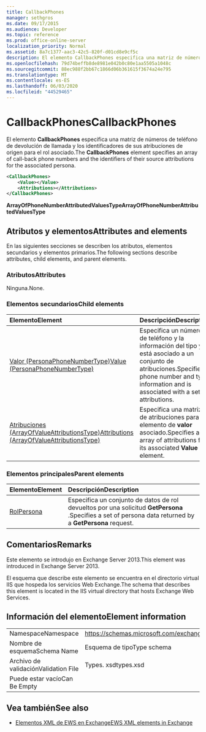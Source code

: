 ```yaml
---
title: CallbackPhones
manager: sethgros
ms.date: 09/17/2015
ms.audience: Developer
ms.topic: reference
ms.prod: office-online-server
localization_priority: Normal
ms.assetid: 8a7c1377-aac3-42c5-820f-d01cd8e9cf5c
description: El elemento CallbackPhones especifica una matriz de números de teléfono de devolución de llamada y los identificadores de sus atribuciones de origen para el rol asociado.
ms.openlocfilehash: 79d74beffb8de8981e042b0c80e1aa5505a1048c
ms.sourcegitcommit: 88ec988f2bb67c1866d06b361615f3674a24e795
ms.translationtype: MT
ms.contentlocale: es-ES
ms.lasthandoff: 06/03/2020
ms.locfileid: "44529465"
---
```

# <a name="callbackphones"></a><span data-ttu-id="9e4cc-103">CallbackPhones</span><span class="sxs-lookup"><span data-stu-id="9e4cc-103">CallbackPhones</span></span>

<span data-ttu-id="9e4cc-104">El elemento **CallbackPhones** especifica una matriz de números de teléfono de devolución de llamada y los identificadores de sus atribuciones de origen para el rol asociado.</span><span class="sxs-lookup"><span data-stu-id="9e4cc-104">The **CallbackPhones** element specifies an array of call-back phone numbers and the identifiers of their source attributions for the associated persona.</span></span> 
  
```XML
<CallbackPhones>
    <Value></Value>
    <Attributions></Attributions>
</CallbackPhones>
```

 <span data-ttu-id="9e4cc-105">**ArrayOfPhoneNumberAttributedValuesType**</span><span class="sxs-lookup"><span data-stu-id="9e4cc-105">**ArrayOfPhoneNumberAttributedValuesType**</span></span>
## <a name="attributes-and-elements"></a><span data-ttu-id="9e4cc-106">Atributos y elementos</span><span class="sxs-lookup"><span data-stu-id="9e4cc-106">Attributes and elements</span></span>

<span data-ttu-id="9e4cc-107">En las siguientes secciones se describen los atributos, elementos secundarios y elementos primarios.</span><span class="sxs-lookup"><span data-stu-id="9e4cc-107">The following sections describe attributes, child elements, and parent elements.</span></span>
  
### <a name="attributes"></a><span data-ttu-id="9e4cc-108">Atributos</span><span class="sxs-lookup"><span data-stu-id="9e4cc-108">Attributes</span></span>

<span data-ttu-id="9e4cc-109">Ninguna.</span><span class="sxs-lookup"><span data-stu-id="9e4cc-109">None.</span></span>
  
### <a name="child-elements"></a><span data-ttu-id="9e4cc-110">Elementos secundarios</span><span class="sxs-lookup"><span data-stu-id="9e4cc-110">Child elements</span></span>

|<span data-ttu-id="9e4cc-111">**Elemento**</span><span class="sxs-lookup"><span data-stu-id="9e4cc-111">**Element**</span></span>|<span data-ttu-id="9e4cc-112">**Descripción**</span><span class="sxs-lookup"><span data-stu-id="9e4cc-112">**Description**</span></span>|
|:-----|:-----|
|[<span data-ttu-id="9e4cc-113">Valor (PersonaPhoneNumberType)</span><span class="sxs-lookup"><span data-stu-id="9e4cc-113">Value (PersonaPhoneNumberType)</span></span>](value-personaphonenumbertype.md) <br/> |<span data-ttu-id="9e4cc-114">Especifica un número de teléfono y la información del tipo y está asociado a un conjunto de atribuciones.</span><span class="sxs-lookup"><span data-stu-id="9e4cc-114">Specifies a phone number and type information and is associated with a set of attributions.</span></span>  <br/> |
|[<span data-ttu-id="9e4cc-115">Atribuciones (ArrayOfValueAttributionsType)</span><span class="sxs-lookup"><span data-stu-id="9e4cc-115">Attributions (ArrayOfValueAttributionsType)</span></span>](attributions-arrayofvalueattributionstype.md) <br/> |<span data-ttu-id="9e4cc-116">Especifica una matriz de atribuciones para su elemento de **valor** asociado.</span><span class="sxs-lookup"><span data-stu-id="9e4cc-116">Specifies an array of attributions for its associated **Value** element.</span></span>  <br/> |
   
### <a name="parent-elements"></a><span data-ttu-id="9e4cc-117">Elementos principales</span><span class="sxs-lookup"><span data-stu-id="9e4cc-117">Parent elements</span></span>

|<span data-ttu-id="9e4cc-118">**Elemento**</span><span class="sxs-lookup"><span data-stu-id="9e4cc-118">**Element**</span></span>|<span data-ttu-id="9e4cc-119">**Descripción**</span><span class="sxs-lookup"><span data-stu-id="9e4cc-119">**Description**</span></span>|
|:-----|:-----|
|[<span data-ttu-id="9e4cc-120">Rol</span><span class="sxs-lookup"><span data-stu-id="9e4cc-120">Persona</span></span>](persona.md) <br/> |<span data-ttu-id="9e4cc-121">Especifica un conjunto de datos de rol devueltos por una solicitud **GetPersona** .</span><span class="sxs-lookup"><span data-stu-id="9e4cc-121">Specifies a set of persona data returned by a **GetPersona** request.</span></span>  <br/> |
   
## <a name="remarks"></a><span data-ttu-id="9e4cc-122">Comentarios</span><span class="sxs-lookup"><span data-stu-id="9e4cc-122">Remarks</span></span>

<span data-ttu-id="9e4cc-123">Este elemento se introdujo en Exchange Server 2013.</span><span class="sxs-lookup"><span data-stu-id="9e4cc-123">This element was introduced in Exchange Server 2013.</span></span>
  
<span data-ttu-id="9e4cc-124">El esquema que describe este elemento se encuentra en el directorio virtual IIS que hospeda los servicios Web Exchange.</span><span class="sxs-lookup"><span data-stu-id="9e4cc-124">The schema that describes this element is located in the IIS virtual directory that hosts Exchange Web Services.</span></span>
  
## <a name="element-information"></a><span data-ttu-id="9e4cc-125">Información del elemento</span><span class="sxs-lookup"><span data-stu-id="9e4cc-125">Element information</span></span>

|||
|:-----|:-----|
|<span data-ttu-id="9e4cc-126">Namespace</span><span class="sxs-lookup"><span data-stu-id="9e4cc-126">Namespace</span></span>  <br/> |https://schemas.microsoft.com/exchange/services/2006/types  <br/> |
|<span data-ttu-id="9e4cc-127">Nombre de esquema</span><span class="sxs-lookup"><span data-stu-id="9e4cc-127">Schema Name</span></span>  <br/> |<span data-ttu-id="9e4cc-128">Esquema de tipo</span><span class="sxs-lookup"><span data-stu-id="9e4cc-128">Type schema</span></span>  <br/> |
|<span data-ttu-id="9e4cc-129">Archivo de validación</span><span class="sxs-lookup"><span data-stu-id="9e4cc-129">Validation File</span></span>  <br/> |<span data-ttu-id="9e4cc-130">Types. xsd</span><span class="sxs-lookup"><span data-stu-id="9e4cc-130">types.xsd</span></span>  <br/> |
|<span data-ttu-id="9e4cc-131">Puede estar vacío</span><span class="sxs-lookup"><span data-stu-id="9e4cc-131">Can Be Empty</span></span>  <br/> ||
   
## <a name="see-also"></a><span data-ttu-id="9e4cc-132">Vea también</span><span class="sxs-lookup"><span data-stu-id="9e4cc-132">See also</span></span>



- [<span data-ttu-id="9e4cc-133">Elementos XML de EWS en Exchange</span><span class="sxs-lookup"><span data-stu-id="9e4cc-133">EWS XML elements in Exchange</span></span>](ews-xml-elements-in-exchange.md)

